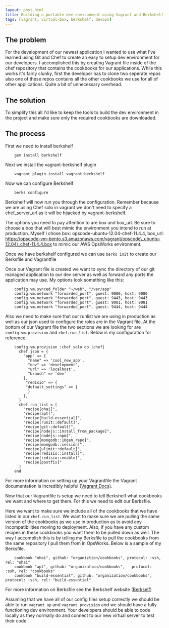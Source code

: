 ```yaml
---
layout: post.html
title: Building a portable dev environment using Vagrant and Berkshelf
tags: [vagrant, virtual-box, berkshelf, devops]
---
```


## The problem
For the development of our newest application I wanted to use what I've learned using Git and Chef to create an easy to setup dev environment for our developers. I accomplished this by creating Vagrant file inside of the chef repository that contains the cookbooks for our applications. While this works it's fairly clunky, first the developer has to clone two seperate repos also one of these repos contains all the other cookbooks we use for all of other applications. Quite a bit of unnecessary overhead.

## The solution
To simplify this all I'd like to keep the tools to build the dev environment in the project and make sure only the required cookbooks are downloaded.

## The process
First we need to install berkshelf
```
    gem install berkshelf
```
Next we install the vagrant-berkshelf plugin
```
    vagrant plugin install vagrant-berkshelf
```
Now we can configure Berkshelf
```
    berks configure
```
Berkshelf will now run you through the configuration. Remember because we are using Chef solo in vagrant we don't need to specify a chef_server_url as it will be hijacked by vagrant-berkshelf.

The options you need to pay attention to are box and box\_url. Be sure to choose a box that will best mimic the environment you intend to run at production. Myself  I chose box: opscode-ubuntu-12.04-chef-11.4.4, box\_url: https://opscode-vm-bento.s3.amazonaws.com/vagrant/opscode\_ubuntu-12.04\_chef-11.4.4.box to mimic our AWS OpsWorks environment.

Once we have berkshelf configured we can use `berks init` to create our Berksfile and Vagrantfile

Once our Vagrant file is created we want to sync the directory of our git managed application to our dev server as well as forward any ports the application may use. My options look something like this:
```
    config.vm.synced_folder "~/web", "/var/app"
    config.vm.network "forwarded_port", guest: 9080, host: 9080
    config.vm.network "forwarded_port", guest: 9443, host: 9443
    config.vm.network "forwarded_port", guest: 9081, host: 9081
    config.vm.network "forwarded_port", guest: 9444, host: 9444
```
Also we need to make sure that our runlist we are using in production as well as our json used to configure the roles are in the Vagrant file. At the bottom of our Vagrant file the two sections we are looking for are `config.vm.provision` and `chef.run_list`. Below is my configuration for reference.
```
    config.vm.provision :chef_solo do |chef|
      chef.json = {
        "app" => {
          "name" => 'cool_new_app',
          "env" => 'development',
          "url" => 'localhost',
          "branch" => 'dev'
        },
         "redisio" => {
         "default_settings" => {
          }
        },
      }
      chef.run_list = [
        "recipe[ohai]",
        "recipe[apt]",
        "recipe[build-essential]",
        "recipe[runit::default]",
        "recipe[git::default]",
        "recipe[nodejs::install_from_package]",
        "recipe[nodejs::npm]",
        "recipe[mongodb::10gen_repo]",
        "recipe[mongodb::session]",
        "recipe[ulimit::default]",
        "recipe[redisio::install]",
        "recipe[redisio::enable]",
        "recipe[postfix]"
      ]
    end
```
For more information on setting up your Vagrantfile the Vagrant documentation is incredibly helpful ([Vagrant Docs](http://docs.vagrantup.com/v2/)).

Now that our Vagrantfile is setup we need to tell Berkshelf what cookbooks we want and where to get them. For this we need to edit our Berksfile.

Here we want to make sure we include all of the cookbooks that we have listed in our `chef.run_list`. We want to make sure we are pulling the same version of the cookbooks as we use in production as to avoid any incompatibilities moving to deployment. Also, if you have any custom recipes in these cookbooks you want them to be pulled down as well. The way I accomplish this is by telling my Berksfile to pull the cookbooks from the same repository I pull them from in OpsWorks. Below is a sample of my Berksfile.
```
    cookbook "ohai", github: "organiztion/cookbooks", protocol: :ssh, rel: "ohai"
    cookbook "apt", github: "organization/cookbooks",   protocol: :ssh, rel: "cookbooks"
    cookbook "build-essential", github: "organization/cookbooks", protocol: :ssh, rel: "build-essential"
```
For more information on Berksfile see the Berkshelf website ([Berkself](http://berkshelf.com/))

Assuming that we have all of our config files setup correctly we should be able to run `vagrant up` and `vagrant provision` and we should have a fully functioning dev environment. Your developers should be able to code locally as they normally do and connect to our new virtual server to test their code.
